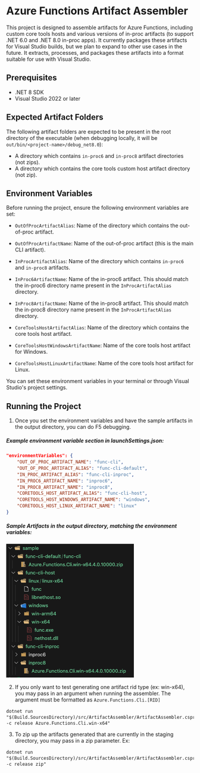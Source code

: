 # Azure Functions Artifact Assembler

This project is designed to assemble artifacts for Azure Functions, including custom core tools hosts
and various versions of in-proc artifacts (to support .NET 6.0 and .NET 8.0 in-proc apps).
It currently packages these artifacts for Visual Studio builds, but we plan to expand to other use cases
in the future. It extracts, processes, and packages these artifacts into a format suitable for use with Visual Studio.

## Prerequisites

- .NET 8 SDK
- Visual Studio 2022 or later

## Expected Artifact Folders

The following artifact folders are expected to be present in the root directory of the executable (when debugging locally, it will be `out/bin/<project-name>/debug_net8.0`):

- A directory which contains `in-proc6` and `in-proc8` artifact directories (not zips).
- A directory which contains the core tools custom host artifact directory (not zip).

## Environment Variables

Before running the project, ensure the following environment variables are set:

- `OutOfProcArtifactAlias`: Name of the directory which contains the out-of-proc artifact.
- `OutOfProcArtifactName`: Name of the out-of-proc artifact (this is the main CLI artifact).

- `InProcArtifactAlias`: Name of the directory which contains `in-proc6` and `in-proc8` artifacts.
- `InProc6ArtifactName`: Name of the in-proc6 artifact. This should match the in-proc6 directory name present in the `InProcArtifactAlias` directory.
- `InProc8ArtifactName`: Name of the in-proc8 artifact. This should match the in-proc8 directory name present in the `InProcArtifactAlias` directory.

- `CoreToolsHostArtifactAlias`: Name of the directory which contains the core tools host artifact.
- `CoreToolsHostWindowsArtifactName`: Name of the core tools host artifact for Windows.
- `CoreToolsHostLinuxArtifactName`: Name of the core tools host artifact for Linux.

You can set these environment variables in your terminal or through Visual Studio's project settings.

## Running the Project

1. Once you set the environment variables and have the sample artifacts in the output directory, you can do F5 debugging.

##### Example environment variable section in launchSettings.json:

```json
"environmentVariables": {
    "OUT_OF_PROC_ARTIFACT_NAME": "func-cli",
    "OUT_OF_PROC_ARTIFACT_ALIAS": "func-cli-default",
    "IN_PROC_ARTIFACT_ALIAS": "func-cli-inproc",
    "IN_PROC6_ARTIFACT_NAME": "inproc6",
    "IN_PROC8_ARTIFACT_NAME": "inproc8",
    "CORETOOLS_HOST_ARTIFACT_ALIAS": "func-cli-host",
    "CORETOOLS_HOST_WINDOWS_ARTIFACT_NAME": "windows",
    "CORETOOLS_HOST_LINUX_ARTIFACT_NAME": "linux"
}
```

##### Sample Artifacts in the output directory, matching the environment variables:

![Diagram](assets/sample-artifacts-for-local-debug.png)

2. If you only want to test generating one artifact rid type (ex: win-x64), you may pass in an argument when running the assembler. The argument must be formatted as `Azure.Functions.Cli.[RID]`
```
dotnet run "$(Build.SourcesDirectory)/src/ArtifactAssembler/ArtifactAssembler.csproj -c release Azure.Functions.Cli.win-x64"
```
3. To zip up the artifacts generated that are currently in the staging directory, you may pass in a zip parameter. Ex:
```
dotnet run "$(Build.SourcesDirectory)/src/ArtifactAssembler/ArtifactAssembler.csproj -c release zip"
```
